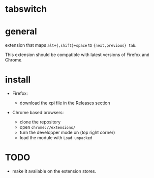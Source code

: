 # tabswitch

# general

extension that maps `alt+{,shift}+space` to `{next,previous} tab`.

This extension should be compatible with latest versions of Firefox and Chrome.

# install

- Firefox:
	- download the xpi file in the Releases section

- Chrome based browsers:
	- clone the repository
	- open `chrome://extensions/`
	- turn the developper mode on (top right corner)
	- load the module with `Load unpacked`

# TODO
- make it available on the extension stores.
